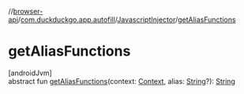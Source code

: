 //[browser-api](../../../index.md)/[com.duckduckgo.app.autofill](../index.md)/[JavascriptInjector](index.md)/[getAliasFunctions](get-alias-functions.md)

# getAliasFunctions

[androidJvm]\
abstract fun [getAliasFunctions](get-alias-functions.md)(context: [Context](https://developer.android.com/reference/kotlin/android/content/Context.html), alias: [String](https://kotlinlang.org/api/latest/jvm/stdlib/kotlin/-string/index.html)?): [String](https://kotlinlang.org/api/latest/jvm/stdlib/kotlin/-string/index.html)
